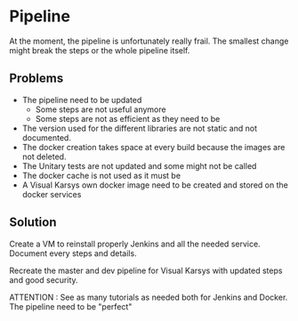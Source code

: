 # Pipeline

At the moment, the pipeline is unfortunately really frail. The smallest change might break the steps or the whole pipeline itself.

## Problems
- The pipeline need to be updated
  - Some steps are not useful anymore
  - Some steps are not as efficient as they need to be
- The version used for the different libraries are not static and not documented.
- The docker creation takes space at every build because the images are not deleted.
- The Unitary tests are not updated and some might not be called
- The docker cache is not used as it must be
- A Visual Karsys own docker image need to be created and stored on the docker services

## Solution
Create a VM to reinstall properly Jenkins and all the needed service. Document every steps and details.

Recreate the master and dev pipeline for Visual Karsys with updated steps and good security.

ATTENTION : See as many tutorials as needed both for Jenkins and Docker. The pipeline need to be "perfect"
